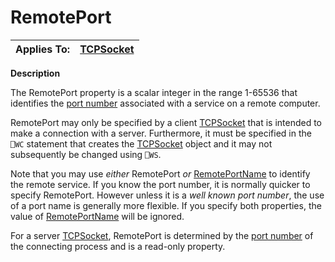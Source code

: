 




<h1 class="heading"><span class="name">RemotePort</span></h1>

| Applies To: | [TCPSocket](../a-z/tcpsocket.md) |
| --- | ---  |


**Description**


The RemotePort property is a scalar integer in the range 1-65536 that identifies the [port number](../Miscellaneous/Port%20Number.htm) associated with a service on a remote computer.


RemotePort may only be specified by a client [TCPSocket](../a-z/tcpsocket.md) that is intended to make a connection with a server. Furthermore, it must be specified in the `⎕WC` statement that creates the [TCPSocket](../a-z/tcpsocket.md) object and it may not subsequently be changed using `⎕WS`.


Note that you may use *either* RemotePort *or* [RemotePortName](../a-z/remoteportname.md) to identify the remote service. If you know the port number, it is normally quicker to specify RemotePort. However unless it is a *well known port number*, the use of a port name is generally more flexible. If you specify both properties, the value of [RemotePortName](../a-z/remoteportname.md) will be ignored.


For a server [TCPSocket](../a-z/tcpsocket.md), RemotePort is determined by the [port number](../Miscellaneous/Port%20Number.htm) of the connecting process and is a read-only property.



